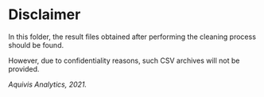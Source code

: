 # Disclaimer

In this folder, the result files obtained after performing the cleaning process should be found.

However, due to confidentiality reasons, such CSV archives will not be provided.

*Aquivis Analytics, 2021.*
